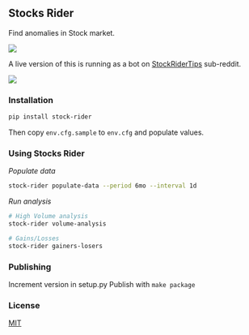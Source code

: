 ## Stocks Rider

Find anomalies in Stock market.

![](docs/stockridertips-banner.png)

A live version of this is running as a bot on [StockRiderTips](https://www.reddit.com/r/StockRiderTips) sub-reddit.

![](docs/stockridertips-post.png)

### Installation

```bash
pip install stock-rider
```

Then copy `env.cfg.sample` to `env.cfg` and populate values.

### Using Stocks Rider

*Populate data*

```bash
stock-rider populate-data --period 6mo --interval 1d
```

*Run analysis*

```bash
# High Volume analysis
stock-rider volume-analysis

# Gains/Losses
stock-rider gainers-losers
```

### Publishing

Increment version in setup.py
Publish with `make package`

### License

[MIT](https://choosealicense.com/licenses/mit/)
